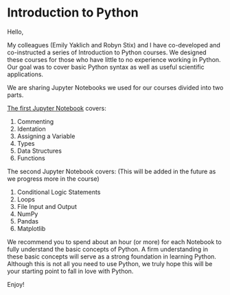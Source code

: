 # Introduction to Python

Hello, 

My colleagues (Emily Yaklich and Robyn Stix) and I have co-developed and co-instructed a series of Introduction to Python courses. We designed these courses for those who have little to no experience working in Python. Our goal was to cover basic Python syntax as well as useful scientific applications.

We are sharing Jupyter Notebooks we used for our courses divided into two parts.

[The first Jupyter Notebook](https://github.com/suhwanplee/Introduction-to-Python/blob/master/JupyterNotebooks/intro_python_1.ipynb) covers:
  1. Commenting
  2. Identation
  3. Assigning a Variable
  4. Types
  5. Data Structures
  6. Functions

The second Jupyter Notebook covers: (This will be added in the future as we progress more in the course)
  1. Conditional Logic Statements
  2. Loops
  3. File Input and Output
  4. NumPy
  5. Pandas
  6. Matplotlib

We recommend you to spend about an hour (or more) for each Notebook to fully understand the basic concepts of Python. A firm understanding in these basic concepts will serve as a strong foundation in learning Python. Although this is not all you need to use Python, we truly hope this will be your starting point to fall in love with Python.

Enjoy!
